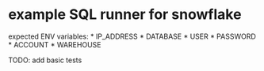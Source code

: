 # example SQL runner for snowflake

expected ENV variables:
       * IP_ADDRESS
       * DATABASE
       * USER
       * PASSWORD
       * ACCOUNT
       * WAREHOUSE

TODO: 
add basic tests
